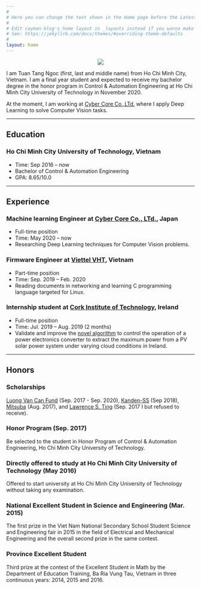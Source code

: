 ```yaml
---
#
# Here you can change the text shown in the Home page before the Latest Posts section.
#
# Edit cayman-blog's home layout in _layouts instead if you wanna make some changes
# See: https://jekyllrb.com/docs/themes/#overriding-theme-defaults
#
layout: home
---
```


<p align="center">
  <img src="https://github.com/TuanTNG/tuantng.github.io/blob/master/tuantng.jpg">
</p>

I am Tuan Tang Ngoc (first, last and middle name) from Ho Chi Minh City, Vietnam. I am a final year student and expected to receive my bachelor degree in the honor program in Control & Automation Engineering at Ho Chi Minh City University of Technology in November 2020.

At the moment, I am working at [Cyber Core Co.,LTd.](https://cybercore.co.jp/) where I apply Deep Learning to solve Computer Vision tasks.


------
## Education


### Ho Chi Minh City University of Technology, Vietnam
* Time: Sep 2016 – now
* Bachelor of Control & Automation Engineering
* GPA: 8.65/10.0


------
## Experience


### Machine learning Engineer at [Cyber Core Co., LTd.](http://cybercore.co.jp/), Japan
* Full-time position
* Time: May 2020 – now
* Researching Deep Learning techniques for Computer Vision problems.

### Firmware Engineer at [Viettel VHT](http://viettelrd.com.vn/en), Vietnam
* Part-time position
* Time: Sep. 2019 – Feb. 2020
* Reading documents in networking and learning C programming language targeted for Linux.


### Internship student at [Cork Institute of Technology](https://www.cit.ie/), Ireland
* Full-time position
* Time: Jul. 2019 – Aug. 2019 (2 months)
* Validate and improve the [novel algorithm](https://ieeexplore.ieee.org/document/8542116) to control the operation of a power electronics converter to extract the maximum power from a PV solar power system under varying cloud conditions in Ireland.


------
## Honors

### Scholarships
[Luong Van Can Fund](http://www.lvcfund.org.vn/en/) (Sep. 2017 - Sep. 2020), [Kanden-SS](https://kanden-sys.jp/) (Sep 2018), [Mitsuba](https://www.mitsuba.co.jp/english/) (Aug. 2017), and [Lawrence S. Ting](https://www.lawrencestingfoundation.org/en/) (Sep. 2017 I but refused to receive).

### Honor Program (Sep. 2017)
Be selected to the student in Honor Program of Control & Automation Engineering, Ho Chi Minh City University of Technology.

### Directly offered to study at Ho Chi Minh City University of Technology (May 2016)
Offered to start university at Ho Chi Minh City University of Technology without taking any examination.

### National Excellent Student in Science and Engineering (Mar. 2015)
The first prize in the Viet Nam National Secondary School Student Science and Engineering fair in 2015 in the field of Electrical and Mechanical Engineering and the overall second prize in the same contest.

### Province Excellent Student

Third prize at the contest of the Excellent Student in Math by the Department of Education Training, Ba Ria Vung Tau, Vietnam in three continuous years: 2014, 2015 and 2016.